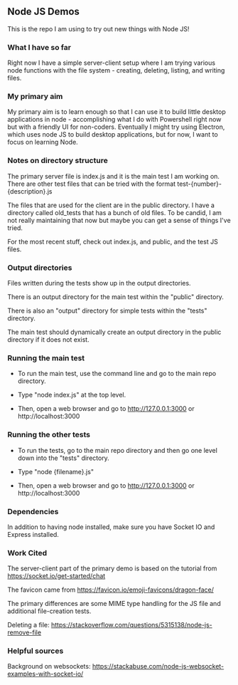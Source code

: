 ## Node JS Demos

This is the repo I am using to try out new things with Node JS!

### What I have so far

Right now I have a simple server-client setup where I am trying various node functions with the file system - creating, deleting, listing, and writing files. 

### My primary aim 

My primary aim is to learn enough so that I can use it to build little desktop applications in node - accomplishing what I do with Powershell right now but with a friendly UI for non-coders. Eventually I might try using Electron, which uses node JS to build desktop applications, but for now, I want to focus on learning Node. 

### Notes on directory structure

The primary server file is index.js and it is the main test I am working on. There are other test files that can be tried with the format test-{number}-{description}.js

The files that are used for the client are in the public directory. I have a directory called old_tests that has a bunch of old files. To be candid, I am not really maintaining that now but maybe you can get a sense of things I've tried. 

For the most recent stuff, check out index.js, and public, and the test JS files.

### Output directories

Files written during the tests show up in the output directories. 

There is an output directory for the main test within the "public" directory.

There is also an "output" directory for simple tests within the "tests" directory.

The main test should dynamically create an output directory in the public directory if it does not exist.

### Running the main test

* To run the main test, use the command line and go to the main repo directory. 

* Type "node index.js" at the top level.

* Then, open a web browser and go to http://127.0.0.1:3000 or http://localhost:3000 

### Running the other tests

* To run the tests, go to the main repo directory and then go one level down into the "tests" directory. 

* Type "node {filename}.js" 

* Then, open a web browser and go to http://127.0.0.1:3000 or http://localhost:3000 

### Dependencies

In addition to having node installed, make sure you have Socket IO and Express installed. 

### Work Cited

The server-client part of the primary demo is based on the tutorial from https://socket.io/get-started/chat

The favicon came from https://favicon.io/emoji-favicons/dragon-face/

The primary differences are some MIME type handling for the JS file and additional file-creation tests.

Deleting a file: https://stackoverflow.com/questions/5315138/node-js-remove-file

### Helpful sources

Background on websockets: https://stackabuse.com/node-js-websocket-examples-with-socket-io/




